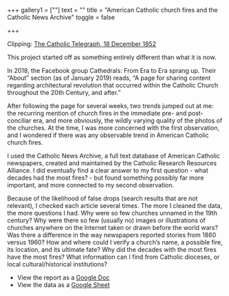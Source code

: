 +++
gallery1 = [""]
text = ""
title = "American Catholic church fires and the Catholic News Archive"
toggle = false

+++

Clipping: [The Catholic Telegraph, 18 December 1852](https://thecatholicnewsarchive.org/?a=d&d=TCT18521218-01.1.1&srpos=22)

This project started off as something entirely different than what it is now. 

In 2018, the Facebook group Cathedrals: From Era to Era sprang up. Their “About” section (as of January 2019) reads, “A page for sharing content regarding architectural revolution that occurred within the Catholic Church throughout the 20th Century, and after.”

After following the page for several weeks, two trends jumped out at me: the recurring mention of church fires in the immediate pre- and post-conciliar era, and more obviously, the wildly varying quality of the photos of the churches. At the time, I was more concerned with the first observation, and I wondered if there was any observable trend in American Catholic church fires.

I used the Catholic News Archive, a full text database of American Catholic newspapers, created and maintained by the Catholic Research Resources Alliance. I did eventually find a clear answer to my first question - what decades had the most fires? - but found something possibly far more important, and more connected to my second observation. 

Because of the likelihood of false drops (search results that are not relevant), I checked each article several times. The more I cleaned the data, the more questions I had. Why were so few churches unnamed in the 19th century? Why were there so few (usually no) images or illustrations of churches anywhere on the Internet taken or drawn before the world wars? Was there a difference in the way newspapers reported stories from 1860 versus 1960? How and where could I verify a church’s name, a possible fire, its location, and its ultimate fate? Why did the decades with the most fires have the most fires? What information can I find from Catholic dioceses, or local cultural/historical institutions?

* View the report as a [Google Doc](https://docs.google.com/document/d/1Eb7qxLLULyzvV9Ko27EbdYvVi_n9r2TRZxe2krDpqfI/edit?usp=sharing)
* View the data as a [Google Sheet](https://docs.google.com/spreadsheets/d/1pgeDNVeLA5ybP9g5NLXrOmCCfiN6rHgWIzv-Q5RjMEw/edit?usp=sharing)


